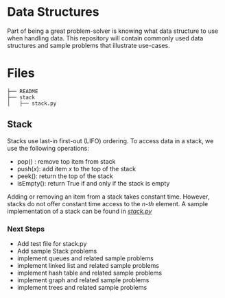 # Data Structures

Part of being a great problem-solver is knowing what data structure to use when handling data. This repository will contain commonly used data structures and sample problems that illustrate use-cases.

# Files
```dataStructures
├── README
├── stack
│   ├── stack.py
```
## Stack

Stacks use last-in first-out (LIFO) ordering. 
To access data in a stack, we use the following operations:
+ pop() : remove top item from stack
+ push(*x*): add item *x* to the top of the stack
+ peek(): return the top of the stack
+ isEmpty(): return True if and only if the stack is empty

Adding or removing an item from a stack takes constant time. However, stacks do not offer constant time access to the *n-th* element.
A sample implementation of a stack can be found in [*stack.py*](https://github.com/Mokeira/dataStructures/stack/stack.py)

### Next Steps
+ Add test file for stack.py
+ Add sample Stack problems 
+ implement queues and related sample problems
+ implement linked list and related sample problems
+ implement hash table and related sample problems
+ implement graph and related sample problems
+ implement trees  and related sample problems
